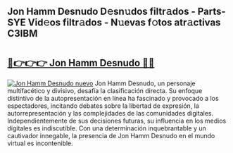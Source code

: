 ## Jon Hamm Desnudo D𝚎sn𝚞dos filtr𝚊dos - Parts-SYE Vid𝚎os filtr𝚊dos - N𝚞evas f𝚘tos atr𝚊ctivas C3IBM

# <h2><a href="http://mbby7p.tromn.icu/?c=Jon+Hamm+Desnudo">🔗👉👉👉 Jon Hamm Desnudo 🔗🔗</a></h2>

[![Jon Hamm Desnudo nuevo](https://i.imgur.com/pEAQMta.gif)](http://mbby7p.tromn.icu/?c=Jon+Hamm+Desnudo)
Jon Hamm Desnudo, un personaje multifacético y divisivo, desafía la clasificación directa. Su enfoque distintivo de la autopresentación en línea ha fascinado y provocado a los espectadores, incitando debates sobre la libertad de expresión, la autorrepresentación y las complejidades de las comunidades digitales. Independientemente de sus decisiones futuras, su influencia en los medios digitales es indiscutible. Con una determinación inquebrantable y un cautivador innegable, la presencia de Jon Hamm Desnudo en el mundo virtual es incontenible.
